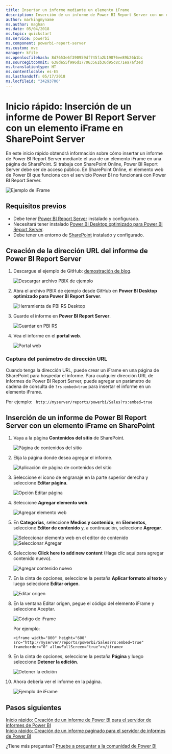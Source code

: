 ```yaml
---
title: Insertar un informe mediante un elemento iFrame
description: Inserción de un informe de Power BI Report Server con un elemento iFrame en SharePoint Server
author: markingmyname
ms.author: maghan
ms.date: 05/04/2018
ms.topic: quickstart
ms.service: powerbi
ms.component: powerbi-report-server
ms.custom: mvc
manager: kfile
ms.openlocfilehash: 8d7653e6f390959df745fa2b19076ee89b26b1bc
ms.sourcegitcommit: 638de55f996d177063561b36d95c8c71ea7af3ed
ms.translationtype: HT
ms.contentlocale: es-ES
ms.lasthandoff: 05/17/2018
ms.locfileid: "34293706"
---
```

# <a name="quickstart-embed-a-power-bi-report-server-report-using-an-iframe-in-sharepoint-server"></a>Inicio rápido: Inserción de un informe de Power BI Report Server con un elemento iFrame en SharePoint Server

En este inicio rápido obtendrá información sobre cómo insertar un informe de Power BI Report Server mediante el uso de un elemento iFrame en una página de SharePoint. Si trabaja con SharePoint Online, Power BI Report Server debe ser de acceso público. En SharePoint Online, el elemento web de Power BI que funciona con el servicio Power BI no funcionará con Power BI Report Server. 

![Ejemplo de iFrame](media/quickstart-embed/quickstart_embed_01.png)
## <a name="prerequisites"></a>Requisitos previos
* Debe tener [Power BI Report Server](https://powerbi.microsoft.com/en-us/report-server/) instalado y configurado.
* Necesitará tener instalado [Power BI Desktop optimizado para Power BI Report Server](install-powerbi-desktop.md).
* Debe tener un entorno de [SharePoint](https://docs.microsoft.com/en-us/sharepoint/install/install) instalado y configurado.

## <a name="creating-the-power-bi-report-server-report-url"></a>Creación de la dirección URL del informe de Power BI Report Server

1. Descargue el ejemplo de GitHub: [demostración de blog](https://github.com/Microsoft/powerbi-desktop-samples).

    ![Descargar archivo PBIX de ejemplo](media/quickstart-embed/quickstart_embed_14.png)

2. Abra el archivo PBIX de ejemplo desde GitHub en **Power BI Desktop optimizado para Power BI Report Server**.

    ![Herramienta de PBI RS Desktop](media/quickstart-embed/quickstart_embed_02.png)

3. Guarde el informe en **Power BI Report Server**. 

    ![Guardar en PBI RS](media/quickstart-embed/quickstart_embed_03.png)

4. Vea el informe en el **portal web**.

    ![Portal web](media/quickstart-embed/quickstart_embed_04.png)

### <a name="capturing-the-url-parameter"></a>Captura del parámetro de dirección URL

Cuando tenga la dirección URL, puede crear un iFrame en una página de SharePoint para hospedar el informe. Para cualquier dirección URL de informes de Power BI Report Server, puede agregar un parámetro de cadena de consulta de `?rs:embed=true` para insertar el informe en un elemento iFrame. 

   Por ejemplo:
    ``` 
    http://myserver/reports/powerbi/Sales?rs:embed=true
    ```
## <a name="embedding-a-power-bi-report-server-report-in-a-sharepoint-iframe"></a>Inserción de un informe de Power BI Report Server con un elemento iFrame en SharePoint

1. Vaya a la página **Contenidos del sitio** de SharePoint.

    ![Página de contenidos del sitio](media/quickstart-embed/quickstart_embed_05.png)

2. Elija la página donde desea agregar el informe.

    ![Aplicación de página de contenidos del sitio](media/quickstart-embed/quickstart_embed_06.png)

3. Seleccione el icono de engranaje en la parte superior derecha y seleccione **Editar página**.

    ![Opción Editar página](media/quickstart-embed/quickstart_embed_07.png)

4. Seleccione **Agregar elemento web**.

    ![Agregar elemento web](media/quickstart-embed/quickstart_embed_08.png)

5. En **Categorías**, seleccione **Medios y contenido**, en **Elementos**, seleccione **Editor de contenido** y, a continuación, seleccione **Agregar**.

    ![Seleccionar elemento web en el editor de contenido](media/quickstart-embed/quickstart_embed_09.png) ![Seleccionar Agregar](media/quickstart-embed/quickstart_embed_091.png)

6. Seleccione **Click here to add new content** (Haga clic aquí para agregar contenido nuevo).

    ![Agregar contenido nuevo](media/quickstart-embed/quickstart_embed_10.png)

7. En la cinta de opciones, seleccione la pestaña **Aplicar formato al texto** y luego seleccione **Editar origen**.

     ![Editar origen](media/quickstart-embed/quickstart_embed_11.png)

8. En la ventana Editar origen, pegue el código del elemento iFrame y seleccione Aceptar.

    ![Código de iFrame](media/quickstart-embed/quickstart_embed_12.png)

     Por ejemplo:
     ```
     <iframe width="800" height="600" src="http://myserver/reports/powerbi/Sales?rs:embed=true" frameborder="0" allowFullScreen="true"></iframe>
     ```

9. En la cinta de opciones, seleccione la pestaña **Página** y luego seleccione **Detener la edición**.

    ![Detener la edición](media/quickstart-embed/quickstart_embed_13.png)

10. Ahora debería ver el informe en la página.

    ![Ejemplo de iFrame](media/quickstart-embed/quickstart_embed_01.png)

## <a name="next-steps"></a>Pasos siguientes

[Inicio rápido: Creación de un informe de Power BI para el servidor de informes de Power BI](quickstart-create-powerbi-report.md)  
[Inicio rápido: Creación de un informe paginado para el servidor de informes de Power BI](quickstart-create-paginated-report.md)  

¿Tiene más preguntas? [Pruebe a preguntar a la comunidad de Power BI](https://community.powerbi.com/) 
